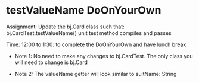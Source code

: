 # testValueName DoOnYourOwn


Assignment: 
Update the bj.Card class such that:
bj.CardTest.testValueName() unit test method compiles and passes

Time: 12:00 to 1:30: to complete the DoOnYourOwn and have lunch break

- Note 1: No need to make any changes to bj.CardTest. 
  The only class you will need to change is bj.Card
  
- Note 2: The valueName getter will look similar to suitName: String




